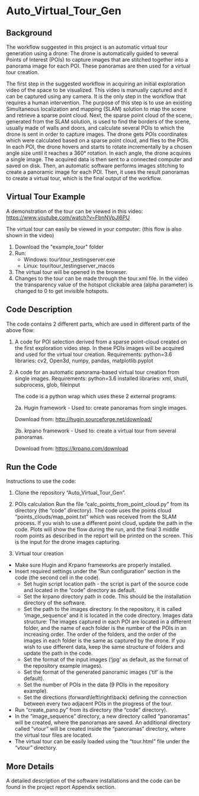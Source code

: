 # Auto_Virtual_Tour_Gen

## Background
The workflow suggested in this project is an automatic virtual tour generation using a drone:
The drone is automatically guided to several Points of Interest (POIs) to capture images that are stitched together into 
a panorama image for each POI. These panoramas are then used for a virtual tour creation.

The first step in the suggested workflow in acquiring an initial exploration video of the space to be visualized.
This video is manually captured and it can be captured using any camera. It is the only step in the workflow that 
requires a human intervention. The purpose of this step is to use an existing Simultaneous localization and mapping (SLAM)
solution to map the scene and retrieve a sparse point cloud.
Next, the sparse point cloud of the scene, generated from the SLAM solution, is used to find the borders of the scene, 
usually made of walls and doors, and calculate several POIs to which the drone is sent in order to capture images.
The drone gets POIs coordinates which were calculated based on a sparse point cloud, and flies to the POIs.
In each POI, the drone hovers and starts to rotate incrementally by a chosen angle size until it reaches a 360° rotation.
In each angle, the drone acquires a single image. The acquired data is then sent to a connected computer and saved on disk.
Then, an automatic software performs images stitching to create a panoramic image for each POI.
Then, it uses the result panoramas to create a virtual tour, which is the final output of the workflow.


## Virtual Tour Example
A demonstration of the tour can be viewed in this video:
https://www.youtube.com/watch?v=FbnNVpJl6PU

The virtual tour can easily be viewed in your computer: (this flow is also shown in the video)
1. Download the "example_tour" folder
2. Run:
    - Windows: tour\tour_testingserver.exe
    - Linux: tour/tour_testingserver_macos
3. The virtual tour will be opened in the browser.
4. Changes to the tour can be made through the tour.xml file. In the video the transparency value of the hotspot clickable area (alpha parameter) is changed to 0 to get invisible hotspots.

## Code Description
The code contains 2 different parts, which are used in different parts of the above flow:

1. A code for POI selection derived from a sparse point-cloud created on the first exploration video step.
    In these POIs images will be acquired and used for the virtual tour creation.
    Requirements:
    python=3.6
    libraries: cv2, Open3d, numpy, pandas, matplotlib.pyplot


2. A code for an automatic panorama-based virtual tour creation from single images.
    Requirements:
    python=3.6
    installed libraries: xml, shutil, subprocess, glob, fileinput

    The code is a python wrap which uses these 2 external programs:
    
    2a. Hugin framework - Used to: create panoramas from single images.
    
    Download from: 
    http://hugin.sourceforge.net/download/

    2b. krpano framework - Used to: create a virtual tour from several panoramas.
        
    Download from: 
	https://krpano.com/download


## Run the Code
Instructions to use the code:
1. Clone the repository “Auto_Virtual_Tour_Gen”.

2. POIs calculation
Run the file “calc_points_from_point_cloud.py” from its directory (the “code” directory).
The code uses the points cloud “points_clouds/map_point.txt” which was received from the SLAM process. If you wish to use a different point cloud, update the path in the code.
Plots will show the flow during the run, and the final 3 middle room points as described in the report will be printed on the screen. This is the input for the drone images capturing.

3. Virtual tour creation
- Make sure Hugin and Krpano frameworks are properly installed.
- Insert required settings under the “Run configuration” section in the code (the second cell in the code).
	* Set hugin script location path - the script is part of the source code and located in the “code” directory as default.
	* Set the krpano directory path in code. This should be the installation directory of the software.
	* Set the path to the images directory. In the repository, it is called ‘image_sequence’ and it is located in the code directory.
	Images data structure:
	The images captured in each POI are located in a different folder, and the name of each folder is the number of the POIs in an increasing order. The order of the folders, and the order of the images in each folder is the same as captured by the drone.
	If you wish to use different data, keep the same structure of folders and update the path in the code.
	* Set the format of the input images (‘jpg’ as default, as the format of the repository example images).
	* Set the format of the generated panoramic images (‘tif’ is the default).
	* Set the number of POIs in the data (9 POIs in the repository example).
	* Set the directions (forward\left\right\back) defining the connection between every two adjacent POIs in the progress of the tour. 
- Run “create_pano.py” from its directory (the “code” directory).
- In the “image_sequence” directory, a new directory called “panoramas” will be created, where the panoramas are saved. An additional directory called “vtour” will be created inside the “panoramas” directory, where the virtual tour files are located.
- The virtual tour can be easily loaded using the “tour.html” file under the “vtour” directory.


## More Details
A detailed description of the software installations and the code can be found in the project report Appendix section.


